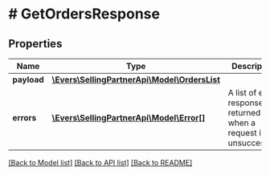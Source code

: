 # # GetOrdersResponse

## Properties

Name | Type | Description | Notes
------------ | ------------- | ------------- | -------------
**payload** | [**\Evers\SellingPartnerApi\Model\OrdersList**](OrdersList.md) |  | [optional]
**errors** | [**\Evers\SellingPartnerApi\Model\Error[]**](Error.md) | A list of error responses returned when a request is unsuccessful. | [optional]

[[Back to Model list]](../../README.md#models) [[Back to API list]](../../README.md#endpoints) [[Back to README]](../../README.md)
